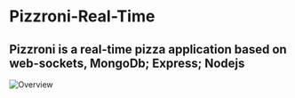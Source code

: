 # Pizzroni-Real-Time
## Pizzroni is a real-time pizza application based on web-sockets, MongoDb; Express; Nodejs

![Overview](https://user-images.githubusercontent.com/66864065/185996629-ffe13fed-4c0e-49b8-84eb-27586bcacb74.png)




